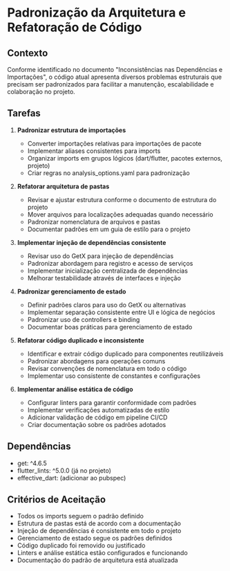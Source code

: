 # Padronização da Arquitetura e Refatoração de Código

## Contexto
Conforme identificado no documento "Inconsistências nas Dependências e Importações", o código atual apresenta diversos problemas estruturais que precisam ser padronizados para facilitar a manutenção, escalabilidade e colaboração no projeto.

## Tarefas

1. **Padronizar estrutura de importações**
   - Converter importações relativas para importações de pacote
   - Implementar aliases consistentes para imports
   - Organizar imports em grupos lógicos (dart/flutter, pacotes externos, projeto)
   - Criar regras no analysis_options.yaml para padronização

2. **Refatorar arquitetura de pastas**
   - Revisar e ajustar estrutura conforme o documento de estrutura do projeto
   - Mover arquivos para localizações adequadas quando necessário
   - Padronizar nomenclatura de arquivos e pastas
   - Documentar padrões em um guia de estilo para o projeto

3. **Implementar injeção de dependências consistente**
   - Revisar uso do GetX para injeção de dependências
   - Padronizar abordagem para registro e acesso de serviços
   - Implementar inicialização centralizada de dependências
   - Melhorar testabilidade através de interfaces e injeção

4. **Padronizar gerenciamento de estado**
   - Definir padrões claros para uso do GetX ou alternativas
   - Implementar separação consistente entre UI e lógica de negócios
   - Padronizar uso de controllers e binding
   - Documentar boas práticas para gerenciamento de estado

5. **Refatorar código duplicado e inconsistente**
   - Identificar e extrair código duplicado para componentes reutilizáveis
   - Padronizar abordagens para operações comuns
   - Revisar convenções de nomenclatura em todo o código
   - Implementar uso consistente de constantes e configurações

6. **Implementar análise estática de código**
   - Configurar linters para garantir conformidade com padrões
   - Implementar verificações automatizadas de estilo
   - Adicionar validação de código em pipeline CI/CD
   - Criar documentação sobre os padrões adotados

## Dependências
- get: ^4.6.5
- flutter_lints: ^5.0.0 (já no projeto)
- effective_dart: (adicionar ao pubspec)

## Critérios de Aceitação
- Todos os imports seguem o padrão definido
- Estrutura de pastas está de acordo com a documentação
- Injeção de dependências é consistente em todo o projeto
- Gerenciamento de estado segue os padrões definidos
- Código duplicado foi removido ou justificado
- Linters e análise estática estão configurados e funcionando
- Documentação do padrão de arquitetura está atualizada